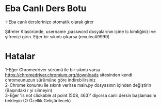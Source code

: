 # Eba Canlı Ders Botu
✨Eba canlı derslerinize otomatik olarak girer
 
 Şifreler Klasöründe, username ,password dosyalarının içine tc kimliğinizi ve şifrenizi girin.
 Eğer bir sıkıntı çıkarsa (rexulec#9999)
 
 # Hatalar
 1-Eğer Chromedriver sürümü ile bir sıkıntı varsa https://chromedriver.chromium.org/downloads sitesinden kendi chromeunuzun sürümüne göre indirebilirsiniz<br/>
 2-Chrome konumu ile sıkıntı verirse main.py dosyasının içinden değiştirin (Başındaki r yi silmeyin)<br/>
 3-Eğer 'is not clickable at point (508, 463)' diyorsa canlı dersin başlamasını bekleyin (O Özellik Geliştirilecek)
